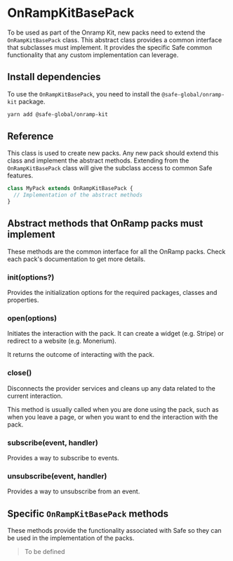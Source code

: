# OnRampKitBasePack

To be used as part of the Onramp Kit, new packs need to extend the `OnRampKitBasePack` class. This abstract class provides a common interface that subclasses must implement. It provides the specific Safe common functionality that any custom implementation can leverage.

## Install dependencies

To use the `OnRampKitBasePack`, you need to install the `@safe-global/onramp-kit` package.

```bash
yarn add @safe-global/onramp-kit
```

## Reference

This class is used to create new packs. Any new pack should extend this class and implement the abstract methods. Extending from the `OnRampKitBasePack` class will give the subclass access to common Safe features.

```typescript
class MyPack extends OnRampKitBasePack {
  // Implementation of the abstract methods
}
```

## Abstract methods that OnRamp packs must implement

These methods are the common interface for all the OnRamp packs. Check each pack's documentation to get more details.

### init(options?)

Provides the initialization options for the required packages, classes and properties.

### open(options)

Initiates the interaction with the pack. It can create a widget (e.g. Stripe) or redirect to a website (e.g. Monerium).

It returns the outcome of interacting with the pack.

### close()

Disconnects the provider services and cleans up any data related to the current interaction.

This method is usually called when you are done using the pack, such as when you leave a page, or when you want to end the interaction with the pack.

### subscribe(event, handler)

Provides a way to subscribe to events.

### unsubscribe(event, handler)

Provides a way to unsubscribe from an event.

## Specific `OnRampKitBasePack` methods

These methods provide the functionality associated with Safe so they can be used in the implementation of the packs.

> To be defined
